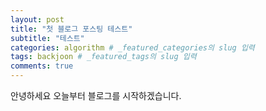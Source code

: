 ```yaml
---
layout: post
title: "첫 블로그 포스팅 테스트"
subtitle: "테스트"
categories: algorithm # _featured_categories의 slug 입력
tags: backjoon # _featured_tags의 slug 입력
comments: true
---
```


안녕하세요 오늘부터 블로그를 시작하겠습니다.

